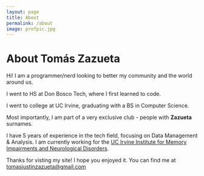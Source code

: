 ```yaml
---
layout: page
title: About
permalink: /about
image: profpic.jpg
---
```


# About Tomás Zazueta
Hi! I am a programmer/nerd looking to better my community and the world around us.

I went to HS at Don Bosco Tech, where I first learned to code. 

I went to college at UC Irvine, graduating with a BS in Computer Science.

Most importantly, I am part of a very exclusive club - people with **Zazueta** surnames.

I have 5 years of experience in the tech field, focusing on Data Management & Analysis. I am currently working for the [UC Irvine Institute for Memory Impairments and Neurological Disorders](https://mind.uci.edu/).

Thanks for visting my site! I hope you enjoyed it. You can find me at [tomasjustinzazueta@gmail.com](mailto:tomasjustinzazueta@gmail.com)